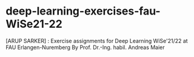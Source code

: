 # deep-learning-exercises-fau-WiSe21-22
[ARUP SARKER] : Exercise assignments for Deep Learning WiSe'21/22 at FAU Erlangen-Nuremberg By Prof. Dr.-Ing. habil. Andreas Maier
